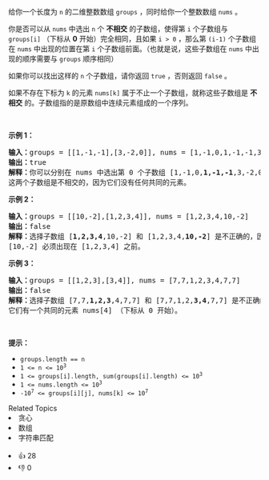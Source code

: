 <p>给你一个长度为 <code>n</code>&nbsp;的二维整数数组&nbsp;<code>groups</code>&nbsp;，同时给你一个整数数组&nbsp;<code>nums</code>&nbsp;。</p>

<p>你是否可以从 <code>nums</code>&nbsp;中选出 <code>n</code>&nbsp;个 <strong>不相交</strong> 的子数组，使得第 <code>i</code>&nbsp;个子数组与 <code>groups[i]</code>&nbsp;（下标从 <strong>0</strong>&nbsp;开始）完全相同，且如果&nbsp;<code>i &gt; 0</code>&nbsp;，那么第&nbsp;<code>(i-1)</code>&nbsp;个子数组在 <code>nums</code>&nbsp;中出现的位置在第 <code>i</code>&nbsp;个子数组前面。（也就是说，这些子数组在 <code>nums</code>&nbsp;中出现的顺序需要与 <code>groups</code> 顺序相同）</p>

<p>如果你可以找出这样的 <code>n</code> 个子数组，请你返回&nbsp;<code>true</code> ，否则返回&nbsp;<code>false</code>&nbsp;。</p>

<p>如果不存在下标为 <code>k</code>&nbsp;的元素 <code>nums[k]</code>&nbsp;属于不止一个子数组，就称这些子数组是 <strong>不相交</strong> 的。子数组指的是原数组中连续元素组成的一个序列。</p>

<p>&nbsp;</p>

<p><strong>示例 1：</strong></p>

<pre>
<b>输入：</b>groups = [[1,-1,-1],[3,-2,0]], nums = [1,-1,0,1,-1,-1,3,-2,0]
<b>输出：</b>true
<b>解释：</b>你可以分别在 nums 中选出第 0 个子数组 [1,-1,0,<strong>1,</strong><strong>-1,</strong><strong>-1</strong>,3,-2,0] 和第 1 个子数组 [1,-1,0,1,-1,-1,<strong>3,</strong><strong>-2,0</strong>] 。
这两个子数组是不相交的，因为它们没有任何共同的元素。
</pre>

<p><strong>示例 2：</strong></p>

<pre>
<b>输入：</b>groups = [[10,-2],[1,2,3,4]], nums = [1,2,3,4,10,-2]
<b>输出：</b>false
<strong>解释：</strong>选择子数组 [<strong>1,2,3,4</strong>,10,-2] 和 [1,2,3,4,<strong>10,-2</strong>] 是不正确的，因为它们出现的顺序与 groups 中顺序不同。
[10,-2] 必须出现在 [1,2,3,4] 之前。
</pre>

<p><strong>示例 3：</strong></p>

<pre>
<b>输入：</b>groups = [[1,2,3],[3,4]], nums = [7,7,1,2,3,4,7,7]
<b>输出：</b>false
<strong>解释：</strong>选择子数组 [7,7,<strong>1,2,3</strong>,4,7,7] 和 [7,7,1,2,<strong>3,4</strong>,7,7] 是不正确的，因为它们不是不相交子数组。
它们有一个共同的元素 nums[4] （下标从 0 开始）。
</pre>

<p>&nbsp;</p>

<p><strong>提示：</strong></p>

<ul> 
 <li><code>groups.length == n</code></li> 
 <li><code>1 &lt;= n &lt;= 10<sup>3</sup></code></li> 
 <li><code>1 &lt;= groups[i].length, sum(groups[i].length) &lt;= 10<sup><span style="">3</span></sup></code></li> 
 <li><code>1 &lt;= nums.length &lt;= 10<sup>3</sup></code></li> 
 <li><code>-10<sup>7</sup> &lt;= groups[i][j], nums[k] &lt;= 10<sup>7</sup></code></li> 
</ul>

<div><div>Related Topics</div><div><li>贪心</li><li>数组</li><li>字符串匹配</li></div></div><br><div><li>👍 28</li><li>👎 0</li></div>